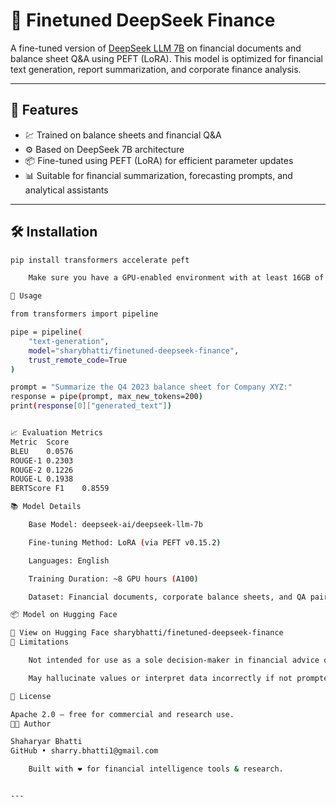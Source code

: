 

# 🧠 Finetuned DeepSeek Finance

A fine-tuned version of [DeepSeek LLM 7B](https://huggingface.co/deepseek-ai/deepseek-llm-7b) on financial documents and balance sheet Q&A using PEFT (LoRA). This model is optimized for financial text generation, report summarization, and corporate finance analysis.

---

## 🚀 Features

- 💹 Trained on balance sheets and financial Q&A
- ⚙️ Based on DeepSeek 7B architecture
- 📦 Fine-tuned using PEFT (LoRA) for efficient parameter updates
- 📊 Suitable for financial summarization, forecasting prompts, and analytical assistants

---

## 🛠️ Installation

```bash
pip install transformers accelerate peft

    Make sure you have a GPU-enabled environment with at least 16GB of VRAM.

🔧 Usage

from transformers import pipeline

pipe = pipeline(
    "text-generation",
    model="sharybhatti/finetuned-deepseek-finance",
    trust_remote_code=True
)

prompt = "Summarize the Q4 2023 balance sheet for Company XYZ:"
response = pipe(prompt, max_new_tokens=200)
print(response[0]["generated_text"])


📈 Evaluation Metrics
Metric	Score
BLEU	0.0576
ROUGE-1	0.2303
ROUGE-2	0.1226
ROUGE-L	0.1938
BERTScore F1	0.8559

📚 Model Details

    Base Model: deepseek-ai/deepseek-llm-7b

    Fine-tuning Method: LoRA (via PEFT v0.15.2)

    Languages: English

    Training Duration: ~8 GPU hours (A100)

    Dataset: Financial documents, corporate balance sheets, and QA pairs

📦 Model on Hugging Face

🔗 View on Hugging Face sharybhatti/finetuned-deepseek-finance
🛑 Limitations

    Not intended for use as a sole decision-maker in financial advice or investments.

    May hallucinate values or interpret data incorrectly if not prompted properly.

📄 License

Apache 2.0 – free for commercial and research use.
👨‍💻 Author

Shaharyar Bhatti
GitHub • sharry.bhatti1@gmail.com

    Built with ❤️ for financial intelligence tools & research.


---
